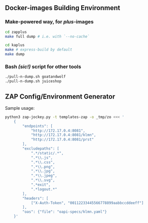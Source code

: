 
## Docker-images Building Environment

### Make-powered way, for _plus_-images

```sh
cd zapplus
make full dump # i.e. with `--no-cache`

cd kaplus
make # express-build by default
make dump
```

### Bash _(sic!)_ script for other tools

```sh
./pull-n-dump.sh goatandwolf
./pull-n-dump.sh juiceshop
```


## ZAP Config/Environment Generator

Sample usage:

```sh
python3 zap-jockey.py -t templates-zap -o _tmp/zo <<< '
    {
        "endpoints": [
            "http://172.17.0.4:8081",
            "http://172.17.0.4:8081/klmn",
            "http://172.17.0.4:8081/prst"
        ],
        "excludepaths": [
            ".*/static/.*",
            ".*\\.js",
            ".*\\.css",
            ".*\\.png",
            ".*\\.jpg",
            ".*\\.jpeg",
            ".*\\.svg",
            ".*exit",
            ".*logout.*"
        ],
        "headers": [
            ["X-Auth-Token", "00112233445566778899aabbccddeeff"]
        ],
        "oas": {"file": "oapi-specs/klmn.yaml"}
    }'
```
